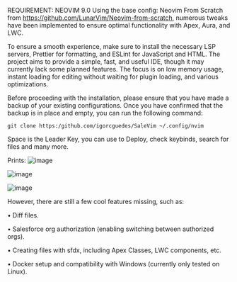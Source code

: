 

REQUIREMENT: NEOVIM 9.0
Using the base config: Neovim From Scratch from https://github.com/LunarVim/Neovim-from-scratch, numerous tweaks have been implemented to ensure optimal functionality with Apex, Aura, and LWC.

To ensure a smooth experience, make sure to install the necessary LSP servers, Prettier for formatting, and ESLint for JavaScript and HTML. The project aims to provide a simple, fast, and useful IDE, though it may currently lack some planned features. The focus is on low memory usage, instant loading for editing without waiting for plugin loading, and various optimizations.

Before proceeding with the installation, please ensure that you have made a backup of your existing configurations. Once you have confirmed that the backup is in place and empty, you can run the following command:

    git clone https:/github.com/igorcguedes/SaleVim ~/.config/nvim
    
Space is the Leader Key, you can use to Deploy, check keybinds, search for files and many more.
    
Prints:
![image](https://github.com/igorcguedes/SaleVim/assets/48987652/1fff4282-8969-43f3-9866-38af62fa4bfd)

![image](https://github.com/igorcguedes/SaleVim/assets/48987652/c2ab54cd-5613-4a86-afcb-51656fee9d29)

![image](https://github.com/igorcguedes/SaleVim/assets/48987652/23b3b5cb-573c-4ea8-92ff-c7f882032e79)

However, there are still a few cool features missing, such as:
 
 • Diff files.
 
 • Salesforce org authorization (enabling switching between authorized orgs).
 
 • Creating files with sfdx, including Apex Classes, LWC components, etc.
 
 • Docker setup and compatibility with Windows (currently only tested on Linux).
